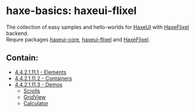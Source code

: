 haxe-basics: haxeui-flixel
=========================

The collection of easy samples and hello-worlds for [HaxeUI](https://github.com/haxeui/haxeui-core) with [HaxeFlixel](http://haxeflixel.com/) backend.<br/>
Requre packages [haxeui-core](https://github.com/haxeui/haxeui-core), [haxeui-flixel](https://github.com/haxeui/haxeui-flixel) and [HaxeFlixel](https://github.com/HaxeFlixel/flixel).

## Contain:

* [4.4.2.1.11.1 - Elements](./4.4.2.1.11.1_Elements)
* [4.4.2.1.11.2 - Containers](./4.4.2.1.11.2_Containers)
* [4.4.2.1.11.3 - Demos](./4.4.2.1.11.3_Demos)
  * [Scrolls](./4.4.2.1.11.3_Demos/Scrolls)
  * [GridView](./4.4.2.1.11.3_Demos/GridView)
  * [Calculator](./4.4.2.1.11.3_Demos/Calculator)
